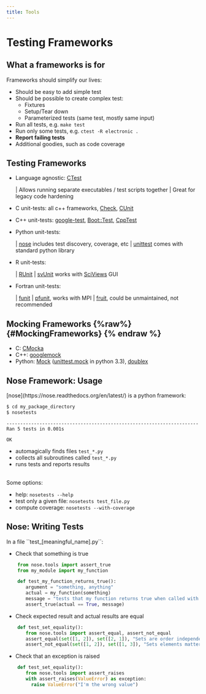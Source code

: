 ```yaml
---
title: Tools
---
```


Testing Frameworks
==================

What a frameworks is for
------------------------

<p align="left">Frameworks should simplify our lives:</p>

* Should be easy to add simple test
* Should be possible to create complex test:
    * Fixtures
    * Setup/Tear down
    * Parameterized tests (same test, mostly same input)
* Run all tests, e.g. ``make test``
* Run only some tests, e.g. ``ctest -R electronic .``
* **Report failing tests**
* Additional goodies, such as code coverage

Testing Frameworks
------------------

* Language agnostic: [CTest](http://www.cmake.org/cmake/help/v2.8.12/ctest.html)

    | Allows running separate executables / test scripts together
    | Great for legacy code hardening

* C unit-tests:
    all c++ frameworks,
    [Check](http://check.sourceforge.net/),
    [CUnit](http://cunit.sourceforge.net)
* C++ unit-tests:
    [google-test](https://code.google.com/p/googletest/),
    [Boot::Test](http://www.boost.org/doc/libs/1_55_0/libs/test/doc/html/index.html),
    [CppTest](http://cpptest.sourceforge.net/)
* Python unit-tests:

    | [nose](https://nose.readthedocs.org/en/latest/) includes test discovery, coverage, etc
    | [unittest](http://docs.python.org/2/library/unittest.html) comes with standard python library

* R unit-tests:

    | [RUnit](http://cran.r-project.org/web/packages/RUnit/index.html)
    | [svUnit](http://cran.r-project.org/web/packages/svUnit/index.html) works with [SciViews](http://www.sciviews.org/) GUI

* Fortran unit-tests:

    | [funit](http://nasarb.rubyforge.org/funit/)
    | [pfunit](http://sourceforge.net/projects/pfunit/), works with MPI
    | [fruit](http://fortranxunit.sourceforge.net/), could be unmaintained, not recommended


Mocking Frameworks {%raw%} {#MockingFrameworks} {% endraw %}
------------------

* C: [CMocka](http://www.cmocka.org/)
* C++: [googlemock](https://code.google.com/p/googlemock/)
* Python: [Mock](http://www.voidspace.org.uk/python/mock/)
  ([unittest.mock](http://docs.python.org/dev/library/unittest.mock) in python 3.3),
  [doublex](https://pypi.python.org/pypi/doublex)

Nose Framework: Usage
---------------------

<div align="left">
[nose](https://nose.readthedocs.org/en/latest/) is a python framework:

``` bash
$ cd my_package_directory
$ nosetests
```

```
----------------------------------------------------------------------
Ran 5 tests in 0.001s

OK
```

* automagically finds files ``test_*.py``
* collects all subroutines called ``test_*.py``
* runs tests and reports results

<br>
Some options:

* help: `nosetests --help`
* test only a given file: `nosetests test_file.py`
* compute coverage: `nosetests --with-coverage`
</div>

Nose: Writing Tests
-------------------

<div align="left">
In a file ``test_[meaningful_name].py``:

* Check that something is true

``` python
    from nose.tools import assert_true
    from my_module import my_function

    def test_my_function_returns_true():
       argument = "something, anything"
       actual = my_function(something)
       message = "tests that my function returns true when called with input {0}".format(argument)
       assert_true(actual == True, message)
```
* Check expected result and actual results are equal

``` python
    def test_set_equality():
       from nose.tools import assert_equal, assert_not_equal
       assert_equal(set([1, 2]), set([2, 1]), "Sets are order independent")
       assert_not_equal(set([1, 2]), set([1, 3]), "Sets elements matter")
```

* Check that an exception is raised


``` python
    def test_set_equality():
       from nose.tools import assert_raises
       with assert_raises(ValueError) as exception:
         raise ValueError("I'm the wrong value")
```
